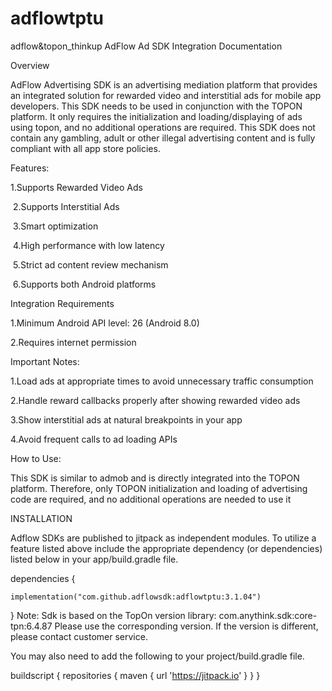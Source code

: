 # adflowtptu
adflow&amp;topon_thinkup
AdFlow Ad SDK Integration Documentation

Overview

AdFlow Advertising SDK is an advertising mediation platform that provides an integrated solution for rewarded video and interstitial ads for mobile app developers. This SDK needs to be used in conjunction with the TOPON platform. It only requires the initialization and loading/displaying of ads using topon, and no additional operations are required. This SDK does not contain any gambling, adult or other illegal advertising content and is fully compliant with all app store policies.

Features:


1.Supports Rewarded Video Ads

﻿
2.Supports Interstitial Ads

﻿
3.Smart optimization

﻿
4.High performance with low latency

﻿
5.Strict ad content review mechanism

﻿
6.Supports both Android platforms


Integration Requirements

1.Minimum Android API level: 26 (Android 8.0)


2.Requires internet permission


Important Notes:

1.Load ads at appropriate times to avoid unnecessary traffic consumption


2.Handle reward callbacks properly after showing rewarded video ads


3.Show interstitial ads at natural breakpoints in your app


4.Avoid frequent calls to ad loading APIs


How to Use:

This SDK is similar to admob and is directly integrated into the TOPON platform. Therefore, only TOPON initialization and loading of advertising code are required, and no additional operations are needed to use it


INSTALLATION


Adflow SDKs are published to jitpack as independent modules. To utilize a feature listed above include the appropriate dependency (or dependencies) listed below in your app/build.gradle file.


dependencies {

    implementation("com.github.adflowsdk:adflowtptu:3.1.04")
    
}
Note: Sdk is based on the TopOn version library: com.anythink.sdk:core-tpn:6.4.87
Please use the corresponding version. If the version is different, please contact customer service.

You may also need to add the following to your project/build.gradle file.



buildscript {
    repositories {
        maven { url 'https://jitpack.io' }
    }
}
